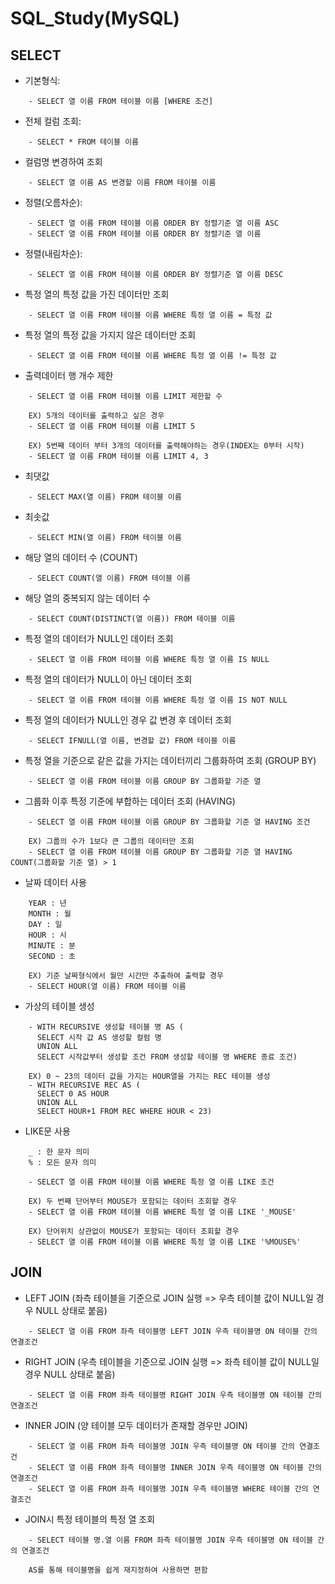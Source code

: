 # SQL_Study(MySQL)

SELECT
-------------
- 기본형식: 
```    
    - SELECT 열 이름 FROM 테이블 이름 [WHERE 조건]
```

- 전체 컬럼 조회:
```
    - SELECT * FROM 테이블 이름
```

- 컬럼명 변경하여 조회
```
    - SELECT 열 이름 AS 변경할 이름 FROM 테이블 이름
```

- 정렬(오름차순):
```
    - SELECT 열 이름 FROM 테이블 이름 ORDER BY 정렬기준 열 이름 ASC   
    - SELECT 열 이름 FROM 테이블 이름 ORDER BY 정렬기준 열 이름
```

- 정렬(내림차순):
```
    - SELECT 열 이름 FROM 테이블 이름 ORDER BY 정렬기준 열 이름 DESC
```

- 특정 열의 특정 값을 가진 데이터만 조회
```
    - SELECT 열 이름 FROM 테이블 이름 WHERE 특정 열 이름 = 특정 값
```

- 특정 열의 특정 값을 가지지 않은 데이터만 조회
```
    - SELECT 열 이름 FROM 테이블 이름 WHERE 특정 열 이름 != 특정 값
```

- 출력데이터 행 개수 제한
```
    - SELECT 열 이름 FROM 테이블 이름 LIMIT 제한할 수 
    
    EX) 5개의 데이터를 출력하고 싶은 경우
    - SELECT 열 이름 FROM 테이블 이름 LIMIT 5
    
    EX) 5번째 데이터 부터 3개의 데이터를 출력해야하는 경우(INDEX는 0부터 시작)
    - SELECT 열 이름 FROM 테이블 이름 LIMIT 4, 3
```

- 최댓값
```
    - SELECT MAX(열 이름) FROM 테이블 이름   
```

- 최솟값
```
    - SELECT MIN(열 이름) FROM 테이블 이름
```

- 해당 열의 데이터 수 (COUNT)
```
    - SELECT COUNT(열 이름) FROM 테이블 이름 
```

- 해당 열의 중복되지 않는 데이터 수 
```
    - SELECT COUNT(DISTINCT(열 이름)) FROM 테이블 이름 
```

- 특정 열의 데이터가 NULL인 데이터 조회
```
    - SELECT 열 이름 FROM 테이블 이름 WHERE 특정 열 이름 IS NULL
```

- 특정 열의 데이터가 NULL이 아닌 데이터 조회
```
    - SELECT 열 이름 FROM 테이블 이름 WHERE 특정 열 이름 IS NOT NULL
```

- 특정 열의 데이터가 NULL인 경우 값 변경 후 데이터 조회
```
    - SELECT IFNULL(열 이름, 변경할 값) FROM 테이블 이름
```

- 특정 열을 기준으로 같은 값을 가지는 데이터끼리 그룹화하여 조회 (GROUP BY)
```
    - SELECT 열 이름 FROM 테이블 이름 GROUP BY 그룹화할 기준 열
```

- 그룹화 이후 특정 기준에 부합하는 데이터 조회 (HAVING)
```
    - SELECT 열 이름 FROM 테이블 이름 GROUP BY 그룹화할 기준 열 HAVING 조건
    
    EX) 그룹의 수가 1보다 큰 그룹의 데이터만 조회
    - SELECT 열 이름 FROM 테이블 이름 GROUP BY 그룹화할 기준 열 HAVING COUNT(그룹화할 기준 열) > 1
```


- 날짜 데이터 사용
```
    YEAR : 년
    MONTH : 월
    DAY : 일
    HOUR : 시
    MINUTE : 분
    SECOND : 초
    
    EX) 기준 날짜형식에서 월만 시간만 추출하여 출력할 경우
    - SELECT HOUR(열 이름) FROM 테이블 이름 
```

- 가상의 테이블 생성
```
    - WITH RECURSIVE 생성할 테이블 명 AS (
      SELECT 시작 값 AS 생성할 컬럼 명
      UNION ALL
      SELECT 시작값부터 생성할 조건 FROM 생성할 테이블 명 WHERE 종료 조건)
    
    EX) 0 ~ 23의 데이터 값을 가지는 HOUR열을 가지는 REC 테이블 생성  
    - WITH RECURSIVE REC AS (
      SELECT 0 AS HOUR
      UNION ALL
      SELECT HOUR+1 FROM REC WHERE HOUR < 23)
```

- LIKE문 사용
```
    _ : 한 문자 의미
    % : 모든 문자 의미
    
    - SELECT 열 이름 FROM 테이블 이름 WHERE 특정 열 이름 LIKE 조건
    
    EX) 두 번째 단어부터 MOUSE가 포함되는 데이터 조회할 경우
    - SELECT 열 이름 FROM 테이블 이름 WHERE 특정 열 이름 LIKE '_MOUSE'
    
    EX) 단어위치 상관없이 MOUSE가 포함되는 데이터 조회할 경우
    - SELECT 열 이름 FROM 테이블 이름 WHERE 특정 열 이름 LIKE '%MOUSE%'
```

JOIN
-------------
- LEFT JOIN (좌측 테이블을 기준으로 JOIN 실행 => 우측 테이블 값이 NULL일 경우 NULL 상태로 붙음)
```
    - SELECT 열 이름 FROM 좌측 테이블명 LEFT JOIN 우측 테이블명 ON 테이블 간의 연결조건
```

- RIGHT JOIN (우측 테이블을 기준으로 JOIN 실행 => 좌측 테이블 값이 NULL일 경우 NULL 상태로 붙음)
```
    - SELECT 열 이름 FROM 좌측 테이블명 RIGHT JOIN 우측 테이블명 ON 테이블 간의 연결조건
```

- INNER JOIN (양 테이블 모두 데이터가 존재할 경우만 JOIN)
```
    - SELECT 열 이름 FROM 좌측 테이블명 JOIN 우측 테이블명 ON 테이블 간의 연결조건
    - SELECT 열 이름 FROM 좌측 테이블명 INNER JOIN 우측 테이블명 ON 테이블 간의 연결조건
    - SELECT 열 이름 FROM 좌측 테이블명 JOIN 우측 테이블명 WHERE 테이블 간의 연결조건
```

- JOIN시 특정 테이블의 특정 열 조회
```
    - SELECT 테이블 명.열 이름 FROM 좌측 테이블명 JOIN 우측 테이블명 ON 테이블 간의 연결조건
    
    AS를 통해 테이블명을 쉽게 재지정하여 사용하면 편함
```
